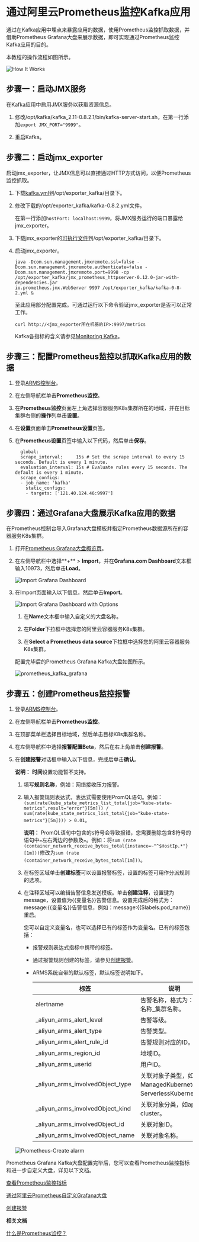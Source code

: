 # 通过阿里云Prometheus监控Kafka应用

通过在Kafka应用中埋点来暴露应用的数据，使用Prometheus监控抓取数据，并借助Prometheus Grafana大盘来展示数据，即可实现通过Prometheus监控Kafka应用的目的。

本教程的操作流程如图所示。

![How It Works](https://static-aliyun-doc.oss-accelerate.aliyuncs.com/assets/img/zh-CN/4796572161/p64446.png)

## 步骤一：启动JMX服务

在Kafka应用中启用JMX服务以获取资源信息。

1.  修改/opt/kafka/kafka\_2.11-0.8.2.1/bin/kafka-server-start.sh，在第一行添加`export JMX_PORT="9999"`。

2.  重启Kafka。


## 步骤二：启动jmx\_exporter

启动jmx\_exporter，让JMX信息可以直接通过HTTP方式访问，以便Prometheus监控抓取。

1.  下载[kafka.yml](https://raw.githubusercontent.com/prometheus/jmx_exporter/master/example_configs/kafka-0-8-2.yml)到/opt/exporter\_kafka/目录下。

2.  修改下载的/opt/exporter\_kafka/kafka-0.8.2.yml文件。

    在第一行添加`hostPort: localhost:9999`，将JMX服务运行的端口暴露给jmx\_exporter。

3.  下载jmx\_exporter的[可执行文件](https://repo1.maven.org/maven2/io/prometheus/jmx/jmx_prometheus_httpserver/0.12.0/jmx_prometheus_httpserver-0.12.0-jar-with-dependencies.jar)到/opt/exporter\_kafka/目录下。

4.  启动jmx\_exporter。

    ```
    java -Dcom.sun.management.jmxremote.ssl=false -
    Dcom.sun.management.jmxremote.authenticate=false -
    Dcom.sun.management.jmxremote.port=9998 -cp 
    /opt/exporter_kafka/jmx_prometheus_httpserver-0.12.0-jar-with-dependencies.jar 
    io.prometheus.jmx.WebServer 9997 /opt/exporter_kafka/kafka-0-8-2.yml &
    ```

    至此应用部分配置完成。可通过运行以下命令验证jmx\_exporter是否可以正常工作。

    ```
    curl http://<jmx_exporter所在机器的IP>:9997/metrics
    ```

    Kafka各指标的含义请参见[Monitoring Kafka](https://docs.confluent.io/current/kafka/monitoring.html)。


## 步骤三：配置Prometheus监控以抓取Kafka应用的数据

1.  登录[ARMS控制台](https://arms-ap-southeast-1.console.aliyun.com/#/home)。

2.  在左侧导航栏单击**Prometheus监控**。

3.  在**Prometheus监控**页面左上角选择容器服务K8s集群所在的地域，并在目标集群右侧的**操作**列单击**设置**。

4.  在**设置**页面单击**Prometheus设置**页签。

5.  在**Prometheus设置**页签中输入以下代码，然后单击**保存**。

    ```
      global:
      scrape_interval:     15s # Set the scrape interval to every 15 seconds. Default is every 1 minute.
      evaluation_interval: 15s # Evaluate rules every 15 seconds. The default is every 1 minute.
      scrape_configs:
      - job_name: 'kafka'
        static_configs:
        - targets: ['121.40.124.46:9997']
    ```


## 步骤四：通过Grafana大盘展示Kafka应用的数据

在Prometheus控制台导入Grafana大盘模板并指定Prometheus数据源所在的容器服务K8s集群。

1.  打开[Prometheus Grafana大盘概览页](http://grafana.console.aliyun.com/)。

2.  在左侧导航栏中选择**+** \> **Import**，并在**Grafana.com Dashboard**文本框输入10973，然后单击**Load**。

    ![Import Grafana Dashboard](https://static-aliyun-doc.oss-accelerate.aliyuncs.com/assets/img/zh-CN/6247219951/p61709.png)

3.  在Import页面输入以下信息，然后单击**Import**。

    ![Import Grafana Dashboard with Options](https://static-aliyun-doc.oss-accelerate.aliyuncs.com/assets/img/zh-CN/6247219951/p63196.png)

    1.  在**Name**文本框中输入自定义的大盘名称。

    2.  在**Folder**下拉框中选择您的阿里云容器服务K8s集群。

    3.  在**Select a Prometheus data source**下拉框中选择您的阿里云容器服务K8s集群。

    配置完毕后的Prometheus Grafana Kafka大盘如图所示。

    ![prometheus_kafka_grafana](https://static-aliyun-doc.oss-accelerate.aliyuncs.com/assets/img/zh-CN/4484298951/p63693.png)


## 步骤五：创建Prometheus监控报警

1.  登录[ARMS控制台](https://arms-ap-southeast-1.console.aliyun.com/#/home)。

2.  在左侧导航栏单击**Prometheus监控**。

3.  在顶部菜单栏选择目标地域，然后单击目标K8s集群名称。

4.  在左侧导航栏中选择**报警配置Beta**，然后在右上角单击**创建报警**。

5.  在**创建报警**对话框中输入以下信息，完成后单击**确认**。

    **说明：** **时间**设置功能暂不支持。

    1.  填写**规则名称**，例如：网络接收压力报警。

    2.  输入报警规则表达式，表达式需要使用PromQL语句。例如：`(sum(rate(kube_state_metrics_list_total{job="kube-state-metrics",result="error"}[5m])) / sum(rate(kube_state_metrics_list_total{job="kube-state-metrics"}[5m]))) > 0.01`。

        **说明：** PromQL语句中包含的`$`符号会导致报错，您需要删除包含$符号的语句中`=`左右两边的参数及`=`。例如：将`sum (rate (container_network_receive_bytes_total{instance=~"^$HostIp.*"}[1m]))`修改为`sum (rate (container_network_receive_bytes_total[1m]))`。

    3.  在标签区域单击**创建标签**可以设置报警标签，设置的标签可用作分派规则的选项。

    4.  在注释区域可以编辑告警信息发送模板。单击**创建注释**，设置键为message，设置值为\{\{变量名\}\}告警信息。设置完成后的格式为：message:\{\{变量名\}\}告警信息，例如：message:\{\{$labels.pod\_name\}\}重启。

        您可以自定义变量名，也可以选择已有的标签作为变量名。已有的标签包括：

        -   报警规则表达式指标中携带的标签。
        -   通过报警规则创建的标签，请参见[创建报警]()。
        -   ARMS系统自带的默认标签，默认标签说明如下。

            |标签|说明|
            |--|--|
            |alertname|告警名称，格式为：告警名称\_集群名称。|
            |\_aliyun\_arms\_alert\_level|告警等级。|
            |\_aliyun\_arms\_alert\_type|告警类型。|
            |\_aliyun\_arms\_alert\_rule\_id|告警规则对应的ID。|
            |\_aliyun\_arms\_region\_id|地域ID。|
            |\_aliyun\_arms\_userid|用户ID。|
            |\_aliyun\_arms\_involvedObject\_type|关联对象子类型，如ManagedKubernetes，ServerlessKubernetes。|
            |\_aliyun\_arms\_involvedObject\_kind|关联对象分类，如app，cluster。|
            |\_aliyun\_arms\_involvedObject\_id|关联对象ID。|
            |\_aliyun\_arms\_involvedObject\_name|关联对象名称。|

    ![Prometheus-Create alarm](https://static-aliyun-doc.oss-accelerate.aliyuncs.com/assets/img/zh-CN/5347955061/p182018.png)


Prometheus Grafana Kafka大盘配置完毕后，您可以查看Prometheus监控指标和进一步自定义大盘，详见以下文档。

[查看Prometheus监控指标]()

[通过阿里云Prometheus自定义Grafana大盘]()

[创建报警](/intl.zh-CN/大盘和报警/创建报警.md)

**相关文档**  


[什么是Prometheus监控？]()

